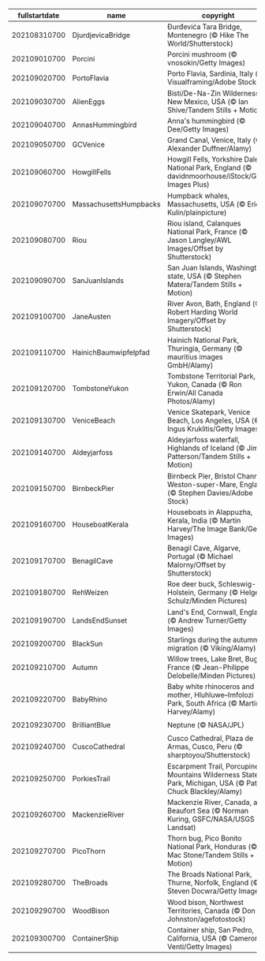 |fullstartdate|name|copyright|title|image|
|--|--|--|--|--|
202108310700|DjurdjevicaBridge|Đurđevića Tara Bridge, Montenegro (© Hike The World/Shutterstock)|Info|![](/en-AU/2021/09/202108310700DjurdjevicaBridge.jpg)|
202109010700|Porcini|Porcini mushroom (© vnosokin/Getty Images)|Info|![](/en-AU/2021/09/202109010700Porcini.jpg)|
202109020700|PortoFlavia|Porto Flavia, Sardinia, Italy (© Visualframing/Adobe Stock)|Info|![](/en-AU/2021/09/202109020700PortoFlavia.jpg)|
202109030700|AlienEggs|Bisti/De-Na-Zin Wilderness, New Mexico, USA (© Ian Shive/Tandem Stills + Motion)|Info|![](/en-AU/2021/09/202109030700AlienEggs.jpg)|
202109040700|AnnasHummingbird|Anna's hummingbird (© Dee/Getty Images)|Info|![](/en-AU/2021/09/202109040700AnnasHummingbird.jpg)|
202109050700|GCVenice|Grand Canal, Venice, Italy (© Alexander Duffner/Alamy)|Info|![](/en-AU/2021/09/202109050700GCVenice.jpg)|
202109060700|HowgillFells|Howgill Fells, Yorkshire Dales National Park, England (© davidnmoorhouse/iStock/Getty Images Plus)|Info|![](/en-AU/2021/09/202109060700HowgillFells.jpg)|
202109070700|MassachusettsHumpbacks|Humpback whales, Massachusetts, USA (© Eric Kulin/plainpicture)|Info|![](/en-AU/2021/09/202109070700MassachusettsHumpbacks.jpg)|
202109080700|Riou|Riou island, Calanques National Park, France (© Jason Langley/AWL Images/Offset by Shutterstock)|Info|![](/en-AU/2021/09/202109080700Riou.jpg)|
202109090700|SanJuanIslands|San Juan Islands, Washington state, USA (© Stephen Matera/Tandem Stills + Motion)|Info|![](/en-AU/2021/09/202109090700SanJuanIslands.jpg)|
202109100700|JaneAusten|River Avon, Bath, England (© Robert Harding World Imagery/Offset by Shutterstock)|Info|![](/en-AU/2021/09/202109100700JaneAusten.jpg)|
202109110700|HainichBaumwipfelpfad|Hainich National Park, Thuringia, Germany (© mauritius images GmbH/Alamy)|Info|![](/en-AU/2021/09/202109110700HainichBaumwipfelpfad.jpg)|
202109120700|TombstoneYukon|Tombstone Territorial Park, Yukon, Canada (© Ron Erwin/All Canada Photos/Alamy)|Info|![](/en-AU/2021/09/202109120700TombstoneYukon.jpg)|
202109130700|VeniceBeach|Venice Skatepark, Venice Beach, Los Angeles, USA (© Ingus Kruklitis/Getty Images)|Info|![](/en-AU/2021/09/202109130700VeniceBeach.jpg)|
202109140700|Aldeyjarfoss|Aldeyjarfoss waterfall, Highlands of Iceland (© Jim Patterson/Tandem Stills + Motion)|Info|![](/en-AU/2021/09/202109140700Aldeyjarfoss.jpg)|
202109150700|BirnbeckPier|Birnbeck Pier, Bristol Channel, Weston-super-Mare, England (© Stephen Davies/Adobe Stock)|Info|![](/en-AU/2021/09/202109150700BirnbeckPier.jpg)|
202109160700|HouseboatKerala|Houseboats in Alappuzha, Kerala, India (© Martin Harvey/The Image Bank/Getty Images)|Info|![](/en-AU/2021/09/202109160700HouseboatKerala.jpg)|
202109170700|BenagilCave|Benagil Cave, Algarve, Portugal (© Michael Malorny/Offset by Shutterstock)|Info|![](/en-AU/2021/09/202109170700BenagilCave.jpg)|
202109180700|RehWeizen|Roe deer buck, Schleswig-Holstein, Germany (© Helge Schulz/Minden Pictures)|Info|![](/en-AU/2021/09/202109180700RehWeizen.jpg)|
202109190700|LandsEndSunset|Land's End, Cornwall, England (© Andrew Turner/Getty Images)|Info|![](/en-AU/2021/09/202109190700LandsEndSunset.jpg)|
202109200700|BlackSun|Starlings during the autumn migration (© Viking/Alamy)|Info|![](/en-AU/2021/09/202109200700BlackSun.jpg)|
202109210700|Autumn|Willow trees, Lake Bret, Bugey, France (© Jean-Philippe Delobelle/Minden Pictures)|Info|![](/en-AU/2021/09/202109210700Autumn.jpg)|
202109220700|BabyRhino|Baby white rhinoceros and mother, Hluhluwe–Imfolozi Park, South Africa (© Martin Harvey/Alamy)|Info|![](/en-AU/2021/09/202109220700BabyRhino.jpg)|
202109230700|BrilliantBlue|Neptune (© NASA/JPL)|Info|![](/en-AU/2021/09/202109230700BrilliantBlue.jpg)|
202109240700|CuscoCathedral|Cusco Cathedral, Plaza de Armas, Cusco, Peru (© sharptoyou/Shutterstock)|Info|![](/en-AU/2021/09/202109240700CuscoCathedral.jpg)|
202109250700|PorkiesTrail|Escarpment Trail, Porcupine Mountains Wilderness State Park, Michigan, USA (© Pat & Chuck Blackley/Alamy)|Info|![](/en-AU/2021/09/202109250700PorkiesTrail.jpg)|
202109260700|MackenzieRiver|Mackenzie River, Canada, and Beaufort Sea (© Norman Kuring, GSFC/NASA/USGS Landsat)|Info|![](/en-AU/2021/09/202109260700MackenzieRiver.jpg)|
202109270700|PicoThorn|Thorn bug, Pico Bonito National Park, Honduras (© Mac Stone/Tandem Stills + Motion)|Info|![](/en-AU/2021/09/202109270700PicoThorn.jpg)|
202109280700|TheBroads|The Broads National Park, Thurne, Norfolk, England (© Steven Docwra/Getty Images)|Info|![](/en-AU/2021/09/202109280700TheBroads.jpg)|
202109290700|WoodBison|Wood bison, Northwest Territories, Canada (© Don Johnston/agefotostock)|Info|![](/en-AU/2021/09/202109290700WoodBison.jpg)|
202109300700|ContainerShip|Container ship, San Pedro, California, USA (© Cameron Venti/Getty Images)|Info|![](/en-AU/2021/09/202109300700ContainerShip.jpg)|

